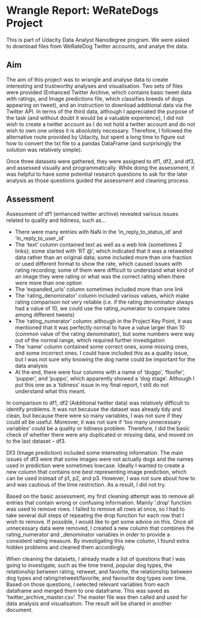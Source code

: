 # Wrangle Report: WeRateDogs Project

This is part of Udacity Data Analyst Nanodegree program. We were asked to download files from WeRateDog Twitter accounts, and analye the data. 

## Aim 
The aim of this project was to wrangle and analyse data to create interesting and trustworthy analyses and visualisation. Two sets of files were provided (Enhanced Twitter Archive, which contains basic tweet data with ratings, and Image predictions file, which classifies breeds of dogs appearing on tweet), and an instruction to download additional data via the Twitter API. In terms of the third data, although I appreciated the purpose of the task (and without doubt it would be a valuable experience), I did not wish to create a twitter account as I do not hold a twitter account and do not wish to own one unless it is absolutely necessary. Therefore, I followed the alternative route provided by Udacity, but spent a long time to figure out how to convert the txt file to a pandas DataFrame (and surprisingly the solution was relatively simple). 

Once three datasets were gathered, they were assigned to df1, df2, and df3, and assessed visually and programmatically. While doing the assessment, it was helpful to have some potential research questions to ask for the later analysis as those questions guided the assessment and cleaning process. 

## Assessment 
Assessment of df1 (enhanced twitter archive) revealed various issues related to quality and tidiness, such as…
- There were many entries with NaN in the ‘in_reply_to_status_id’ and ‘in_reply_to_user_id’
-	The ‘text’ column contained text as well as a web link (sometimes 2 links); some started with ‘RT @’, which indicated that it was a retweeted data rather than an original data; some included more than one fraction or used different format to show the rate, which caused issues with rating recording; some of them were difficult to understand what kind of an image they were rating or what was the correct rating when there were more than one option
-	The ‘expanded_urls’ column sometimes included more than one link
-	The ‘rating_denominator’ column included various values, which make rating comparison not very reliable (i.e. if the rating denominator always had a value of 10, we could use the rating_numerator to compare rates among different tweets)
-	The ‘rating_numerator’ column: although in the Project Key Point, it was mentioned that it was perfectly normal to have a value larger than 10 (common value of the rating denominator), but some numbers were way out of the normal range, which required further investigation
-	The ‘name’ column contained some correct ones, some missing ones, and some incorrect ones. I could have included this as a quality issue, but I was not sure why knowing the dog name could be important for the data analysis
-	At the end, there were four columns with a name of ‘doggo’, ‘floofer’, ‘pupper’, and ‘puppo’, which apparently showed a ‘dog stage’. Although I put this one as a ‘tidiness’ issue in my final report, I still do not understand what this meant. 

In comparison to df1, df2 (Additional twitter data) was relatively difficult to identify problems. It was not because the dataset was already tidy and clean, but because there were so many variables, I was not sure if they could all be useful. Moreover, it was not sure if ‘too many unnecessary variables’ could be a quality or tidiness problem. Therefore, I did the basic check of whether there were any duplicated or missing data, and moved on to the last dataset – df3. 

Df3 (Image prediction) included some interesting information. The main issues of df3 were that some images were not actually dogs and the names used in prediction were sometimes lowcase. Ideally I wanted to create a new column that contains one best representing image prediction, which can be used instead of p1, p2, and p3. However, I was not sure about how to and was cautious of the time restriction. As a result, I did not try. 

Based on the basic assessment, my first cleaning attempt was to remove all entries that contain wrong or confusing information. Mainly ‘.drop’ function was used to remove rows. I failed to remove all rows at once, so I had to take several dull steps of repeating the drop function for each row that I wish to remove. If possible, I would like to get some advice on this. 
Once all unnecessary data were removed, I created a new column that combines the rating_numerator and _denominator variables in order to provide a consistent rating measure. By investigating this new column, I found extra hidden problems and cleaned them accordingly. 

When cleaning the datasets, I already made a list of questions that I was going to investigate, such as the time trend, popular dog types, the relationship between rating, retweet, and favorite, the relationship between dog types and rating/retweet/favorite, and favourite dog types over time. Based on those questions, I selected relevant variables from each dataframe and merged them to one dataframe. This was saved as ‘twitter_archive_master.csv’. 
The master file was then called and used for data analysis and visualisation. The result will be shared in another document.  
